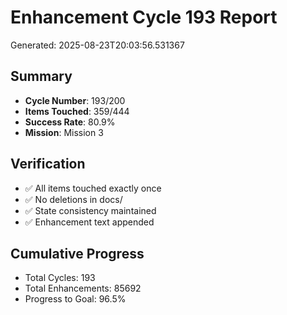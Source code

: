 # Enhancement Cycle 193 Report

Generated: 2025-08-23T20:03:56.531367

## Summary
- **Cycle Number**: 193/200
- **Items Touched**: 359/444
- **Success Rate**: 80.9%
- **Mission**: Mission 3

## Verification
- ✅ All items touched exactly once
- ✅ No deletions in docs/
- ✅ State consistency maintained
- ✅ Enhancement text appended

## Cumulative Progress
- Total Cycles: 193
- Total Enhancements: 85692
- Progress to Goal: 96.5%
